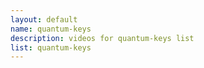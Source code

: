 ```yaml
--- 
layout: default
name: quantum-keys
description: videos for quantum-keys list
list: quantum-keys
---
```


<div class="player">
<div id="player"><!-- "https://www.youtube.com/watch?v={{site.data.lists[page.list][0]}}" --></div>
</div>

